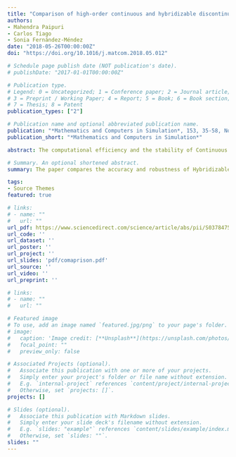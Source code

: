 ```yaml
---
title: "Comparison of high-order continuous and hybridizable discontinuous Galerkin methods in incompressible fluid flow problems"
authors: 
- Mahendra Paipuri
- Carlos Tiago
- Sonia Fernández-Méndez
date: "2018-05-26T00:00:00Z"
doi: "https://doi.org/10.1016/j.matcom.2018.05.012"

# Schedule page publish date (NOT publication's date).
# publishDate: "2017-01-01T00:00:00Z"

# Publication type.
# Legend: 0 = Uncategorized; 1 = Conference paper; 2 = Journal article;
# 3 = Preprint / Working Paper; 4 = Report; 5 = Book; 6 = Book section;
# 7 = Thesis; 8 = Patent
publication_types: ["2"]

# Publication name and optional abbreviated publication name.
publication: "*Mathematics and Computers in Simulation*, 153, 35-58, Nov. 2018"
publication_short: "*Mathematics and Computers in Simulation*"

abstract: The computational efficiency and the stability of Continuous Galerkin (CG) methods, with Taylor–Hood approximations, and Hybridizable Discontinuous Galerkin (HDG) methods are compared for the solution of the incompressible Stokes and Navier–Stokes equations at low Reynolds numbers using direct solvers. A thorough comparison in terms of CPU time and accuracy for both discretization methods is made, under the same platform, for steady state problems, with triangular and quadrilateral elements of degree $k=2-9$. Various results are presented such as error *vs.* CPU time of the direct solver, error vs. ratio of CPU times of HDG to CG, *etc.* CG can outperform HDG when the CPU time, for a given degree and mesh, is considered. However, for high degree of approximation, HDG is computationally more efficient than CG, for a given level of accuracy, as HDG produces lesser error than CG for a given mesh and degree. Finally, stability of HDG and CG is studied using a manufactured solution that produces a sharp boundary layer, confirming that HDG provides smooth converged solutions for Reynolds numbers higher than CG, in the presence of sharp fronts.

# Summary. An optional shortened abstract.
summary: The paper compares the accuracy and robustness of Hybridizable Discontinuous Galerkin (HDG) and Continuous Galerkin (CG) methods for Navier-Stokes equations.

tags:
- Source Themes
featured: true

# links:
# - name: ""
#   url: ""
url_pdf: https://www.sciencedirect.com/science/article/abs/pii/S0378475418301241
url_code: ''
url_dataset: ''
url_poster: ''
url_project: ''
url_slides: 'pdf/comaprison.pdf'
url_source: ''
url_video: ''
url_preprint: ''

# links:
# - name: ""
#   url: ""

# Featured image
# To use, add an image named `featured.jpg/png` to your page's folder. 
# image:
#   caption: 'Image credit: [**Unsplash**](https://unsplash.com/photos/jdD8gXaTZsc)'
#   focal_point: ""
#   preview_only: false

# Associated Projects (optional).
#   Associate this publication with one or more of your projects.
#   Simply enter your project's folder or file name without extension.
#   E.g. `internal-project` references `content/project/internal-project/index.md`.
#   Otherwise, set `projects: []`.
projects: []

# Slides (optional).
#   Associate this publication with Markdown slides.
#   Simply enter your slide deck's filename without extension.
#   E.g. `slides: "example"` references `content/slides/example/index.md`.
#   Otherwise, set `slides: ""`.
slides: ""
---
```

